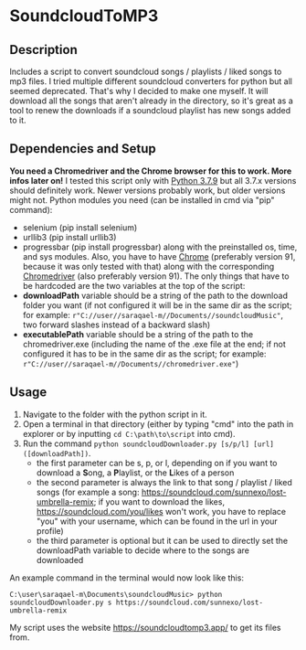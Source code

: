 # SoundcloudToMP3
## Description
Includes a script to convert soundcloud songs / playlists / liked songs to mp3 files. I tried multiple different soundcloud converters for python but all seemed deprecated. That's why I decided to make one myself. It will download all the songs that aren't already in the directory, so it's great as a tool to renew the downloads if a soundcloud playlist has new songs added to it.

## Dependencies and Setup
**You need a Chromedriver and the Chrome browser for this to work. More infos later on!**
I tested this script only with [Python 3.7.9](https://www.python.org/downloads/release/python-379/) but all 3.7.x versions should definitely work. Newer versions probably work, but older versions might not.
Python modules you need (can be installed in cmd via "pip" command):
* selenium (pip install selenium)
* urllib3 (pip install urllib3)
* progressbar (pip install progressbar)
along with the preinstalled os, time, and sys modules.
Also, you have to have [Chrome](https://www.google.com/chrome/) (preferably version 91, because it was only tested with that) along with the corresponding [Chromedriver](https://chromedriver.chromium.org/downloads) (also preferably version 91).
The only things that have to be hardcoded are the two variables at the top of the script:
* **downloadPath** variable should be a string of the path to the download folder you want (if not configured it will be in the same dir as the script; for example: `r"C://user//saraqael-m//Documents//soundcloudMusic"`, two forward slashes instead of a backward slash)
* **executablePath** variable should be a string of the path to the chromedriver.exe (including the name of the .exe file at the end; if not configured it has to be in the same dir as the script; for example: `r"C://user//saraqael-m//Documents//chromedriver.exe"`)

## Usage
1. Navigate to the folder with the python script in it.
2. Open a terminal in that directory (either by typing "cmd" into the path in explorer or by inputting `cd C:\path\to\script` into cmd).
3. Run the command `python soundcloudDownloader.py [s/p/l] [url] ([downloadPath])`.
    * the first parameter can be s, p, or l, depending on if you want to download a **S**ong, a **P**laylist, or the **L**ikes of a person
    * the second parameter is always the link to that song / playlist / liked songs (for example a song: https://soundcloud.com/sunnexo/lost-umbrella-remix; if you want to download the likes, https://soundcloud.com/you/likes won't work, you have to replace "you" with your username, which can be found in the url in your profile)
    * the third parameter is optional but it can be used to directly set the downloadPath variable to decide where to the songs are downloaded

An example command in the terminal would now look like this:

`C:\user\saraqael-m\Documents\soundcloudMusic> python soundcloudDownloader.py s https://soundcloud.com/sunnexo/lost-umbrella-remix`

My script uses the website https://soundcloudtomp3.app/ to get its files from.
